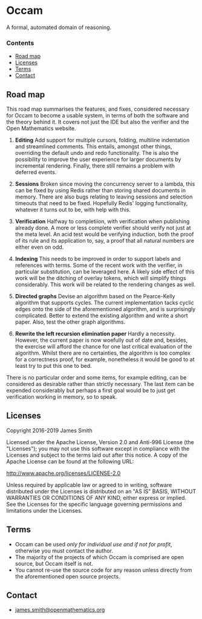 # Occam

A formal, automated domain of reasoning.

### Contents

- [Road map](#road-map)
- [Licenses](#licenses)
- [Terms](#terms)
- [Contact](#contact)

## Road map

This road map summarises the features, and fixes, considered necessary for Occam to become a usable system, in terms of both the software and the theory behind it. It covers not just the IDE but also the verifier and the Open Mathematics website.

1. **Editing** Add support for multiple cursors, folding, multiline indentation and streamlined comments. This entails, amongst other things, overriding the default undo and redo functionality. The is also the possibility to improve the user experience for larger documents by incremental rendering. Finally, there still remains a problem with deferred events.

2. **Sessions** Broken since moving the concurrency server to a lambda, this can be fixed by using Redis rather than storing shared documents in memory. There are also bugs relating to leaving sessions and selection timeouts that need to be fixed. Hopefully Redis' logging functionality, whatever it turns out to be, with help with this.

3. **Verification** Halfway to completiion, with verification when publishing already done. A more or less complete verifier should verify not just at the meta level. An acid test would be verifying induction, both the proof of its rule and its application to, say, a proof that all natural numbers are either even on odd. 

4. **Indexing** This needs to be improved in order to support labels and references with terms. Some of the recent work with the verifier, in particular substitution, can be leveraged here. A likely side effect of this work will be the ditching of overlay tokens, which will simplify things considerably. This work will be related to the rendering changes as well.

5. **Directed graphs** Devise an algorithm based on the Pearce-Kelly algorithm that supports cycles. The current implementation tacks cyclic edges onto the side of the aforementioned algorithm, and is surprisingly complicated. Better to extend the existing algorithm and write a short paper. Also, test the other graph algorithms. 

6. **Rewrite the left recursion elimination paper** Hardly a necessity. However, the current paper is now woefully out of date and, besides, the exercise will afford the chance for one last critical evaluation of the algorithm. Whilst there are no certainties, the algorithm is too complex for a correctness proof, for example, nonetheless it would be good to at least try to put this one to bed.

There is no particular order and some items, for example editing, can be considered as desirable rather than strictly necessary. The last item can be expended considerably but perhaps a first goal would be to just get verification working in memory, so to speak.

## Licenses

Copyright 2016-2019 James Smith

Licensed under the Apache License, Version 2.0 and Anti-996 License (the "Licenses"); you may not use this software except in compliance with the Licenses and subject to the terms laid out after this notice. A copy of the Apache License can be found at the following URL:

   http://www.apache.org/licenses/LICENSE-2.0

Unless required by applicable law or agreed to in writing, software distributed under the Licenses is distributed on an "AS IS" BASIS, WITHOUT WARRANTIES OR CONDITIONS OF ANY KIND, either express or implied. See the Licenses for the specific language governing permissions and limitations under the Licenses.

## Terms

* Occam can be used *only for individual use and if not for profit*, otherwise you must contact the author.
* The majority of the projects of which Occam is comprised are open source, but Occam itself is not.
* You cannot re-use the source code for any reason unless directly from the aforementioned open source projects.

## Contact

* james.smith@openmathematics.org
